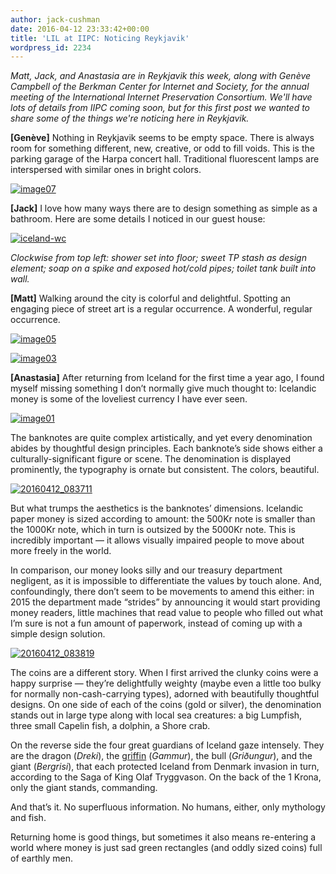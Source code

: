 ```yaml
---
author: jack-cushman
date: 2016-04-12 23:33:42+00:00
title: 'LIL at IIPC: Noticing Reykjavik'
wordpress_id: 2234
---
```


_Matt, Jack, and Anastasia are in Reykjavik this week, along with Genève Campbell of the Berkman Center for Internet and Society, for the annual meeting of the International Internet Preservation Consortium. We'll have lots of details from IIPC coming soon, but for this first post we wanted to share some of the things we're noticing here in Reykjavik._

**[Genève]** Nothing in Reykjavik seems to be empty space. There is always room for something different, new, creative, or odd to fill voids. This is the parking garage of the Harpa concert hall. Traditional fluorescent lamps are interspersed with similar ones in bright colors.

[![image07](http://librarylab.law.harvard.edu/blog/wp-content/uploads/2016/04/image07.jpg)](http://librarylab.law.harvard.edu/blog/wp-content/uploads/2016/04/image07.jpg)

**[Jack]** I love how many ways there are to design something as simple as a bathroom. Here are some details I noticed in our guest house:

[![iceland-wc](http://librarylab.law.harvard.edu/blog/wp-content/uploads/2016/04/iceland-wc.jpg)](http://librarylab.law.harvard.edu/blog/wp-content/uploads/2016/04/iceland-wc.jpg)

_Clockwise from top left: shower set into floor; sweet TP stash as design element; soap on a spike and exposed hot/cold pipes; toilet tank built into wall._

**[Matt]** Walking around the city is colorful and delightful. Spotting an engaging piece of street art is a regular occurrence. A wonderful, regular occurrence.

[![image05](http://librarylab.law.harvard.edu/blog/wp-content/uploads/2016/04/image05.jpg)](http://librarylab.law.harvard.edu/blog/wp-content/uploads/2016/04/image05.jpg)

[![image03](http://librarylab.law.harvard.edu/blog/wp-content/uploads/2016/04/image03.jpg)](http://librarylab.law.harvard.edu/blog/wp-content/uploads/2016/04/image03.jpg)

**[Anastasia]** After returning from Iceland for the first time a year ago, I found myself missing something I don’t normally give much thought to: Icelandic money is some of the loveliest currency I have ever seen.

[![image01](http://librarylab.law.harvard.edu/blog/wp-content/uploads/2016/04/image01.jpg)](http://librarylab.law.harvard.edu/blog/wp-content/uploads/2016/04/image01.jpg)

The banknotes are quite complex artistically, and yet every denomination abides by thoughtful design principles. Each banknote’s side shows either a culturally-significant figure or scene. The denomination is displayed prominently, the typography is ornate but consistent. The colors, beautiful.

[![20160412_083711](http://librarylab.law.harvard.edu/blog/wp-content/uploads/2016/04/20160412_083711.jpg)](http://librarylab.law.harvard.edu/blog/wp-content/uploads/2016/04/20160412_083711.jpg)

But what trumps the aesthetics is the banknotes’ dimensions. Icelandic paper money is sized according to amount: the 500Kr note is smaller than the 1000Kr note, which in turn is outsized by the 5000Kr note. This is incredibly important &mdash; it allows visually impaired people to move about more freely in the world.

In comparison, our money looks silly and our treasury department negligent, as it is impossible to differentiate the values by touch alone. And, confoundingly, there don’t seem to be movements to amend this either: in 2015 the department made “strides” by announcing it would start providing money readers, little machines that read value to people who filled out what I’m sure is not a fun amount of paperwork, instead of coming up with a simple design solution.

[![20160412_083819](http://librarylab.law.harvard.edu/blog/wp-content/uploads/2016/04/20160412_0838192.jpg)](http://librarylab.law.harvard.edu/blog/wp-content/uploads/2016/04/20160412_0838192.jpg)

The coins are a different story. When I first arrived the clunky coins were a happy surprise &mdash; they’re delightfully weighty (maybe even a little too bulky for normally non-cash-carrying types), adorned with beautifully thoughtful designs. On one side of each of the coins (gold or silver), the denomination stands out in large type along with local sea creatures: a big Lumpfish, three small Capelin fish, a dolphin, a Shore crab.

On the reverse side the four great guardians of Iceland gaze intensely. They are the dragon (_Dreki_), the [griffin](https://www.google.com/url?q=https://en.wikipedia.org/wiki/Griffin&sa=D&ust=1460504622399000&usg=AFQjCNEy35QitPr43C8DEijljLn4Uby7Dg) (_Gammur_), the bull (_Griðungur_), and the giant (_Bergrisi_), that each protected Iceland from Denmark invasion in turn, according to the Saga of King Olaf Tryggvason. On the back of the 1 Krona, only the giant stands, commanding.

And that’s it. No superfluous information. No humans, either, only mythology and fish.

Returning home is good things, but sometimes it also means re-entering a world where money is just sad green rectangles (and oddly sized coins) full of earthly men.

